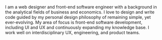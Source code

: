 I am a web designer and front-end software engineer with a background in the analytical fields of business and economics. I love to design and write code guided by my personal design philosophy of remaining simple, yet ever-evolving. My area of focus is front-end software development, including UI and UX and continuously expanding my knowledge base. I work well on interdisciplinary UX, engineering, and product teams.

